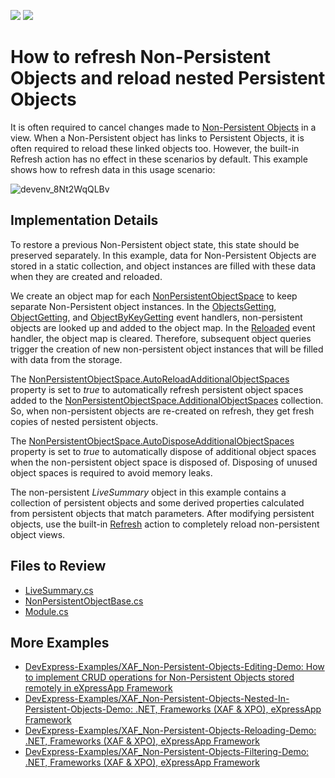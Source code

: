 <!-- default badges list -->
[![](https://img.shields.io/badge/Open_in_DevExpress_Support_Center-FF7200?style=flat-square&logo=DevExpress&logoColor=white)](https://supportcenter.devexpress.com/ticket/details/T967905)
[![](https://img.shields.io/badge/📖_How_to_use_DevExpress_Examples-e9f6fc?style=flat-square)](https://docs.devexpress.com/GeneralInformation/403183)
<!-- default badges end -->


# How to refresh Non-Persistent Objects and reload nested Persistent Objects


It is often required to cancel changes made to [Non\-Persistent Objects](https://docs.devexpress.com/eXpressAppFramework/116516/concepts/business-model-design/non-persistent-objects?v=20.1) in a view. When a Non-Persistent object has links to Persistent Objects, it is often required to reload these linked objects too. However, the built-in Refresh action has no effect in these scenarios by default. This example shows how to refresh data in this usage scenario:

![devenv_8Nt2WqQLBv](https://github.com/DevExpress-Examples/XAF_Non-Persistent-Objects-Reloading-Demo/assets/14300209/0ad2e8ab-ac17-4844-a9d1-a369afe6beca)


## Implementation Details

To restore a previous Non-Persistent object state, this state should be preserved separately. In this example, data for Non-Persistent Objects are stored in a static collection, and object instances are filled with these data when they are created and reloaded.

We create an object map for each [NonPersistentObjectSpace](https://docs.devexpress.com/eXpressAppFramework/DevExpress.ExpressApp.NonPersistentObjectSpace) to keep separate Non-Persistent object instances. In the [ObjectsGetting](https://docs.devexpress.com/eXpressAppFramework/DevExpress.ExpressApp.NonPersistentObjectSpace.ObjectsGetting?v=20.1), [ObjectGetting](https://docs.devexpress.com/eXpressAppFramework/DevExpress.ExpressApp.NonPersistentObjectSpace.ObjectGetting), and [ObjectByKeyGetting](https://docs.devexpress.com/eXpressAppFramework/DevExpress.ExpressApp.NonPersistentObjectSpace.ObjectByKeyGetting) event handlers, non-persistent objects are looked up and added to the object map. In the [Reloaded](https://docs.devexpress.com/eXpressAppFramework/DevExpress.ExpressApp.BaseObjectSpace.Reloaded) event handler, the object map is cleared. Therefore, subsequent object queries trigger the creation of new non-persistent object instances that will be filled with data from the storage.

The [NonPersistentObjectSpace\.AutoReloadAdditionalObjectSpaces](https://docs.devexpress.com/eXpressAppFramework/DevExpress.ExpressApp.NonPersistentObjectSpace.AutoReloadAdditionalObjectSpaces?v=20.1) property is set to *true* to automatically refresh persistent object spaces added to the [NonPersistentObjectSpace\.AdditionalObjectSpaces](https://docs.devexpress.com/eXpressAppFramework/DevExpress.ExpressApp.NonPersistentObjectSpace.AdditionalObjectSpaces) collection. So, when non-persistent objects are re-created on refresh, they get fresh copies of nested persistent objects. 

The [NonPersistentObjectSpace\.AutoDisposeAdditionalObjectSpaces](https://docs.devexpress.com/eXpressAppFramework/DevExpress.ExpressApp.NonPersistentObjectSpace.AutoDisposeAdditionalObjectSpaces?v=20.1) property is set to *true* to automatically dispose of additional object spaces when the non-persistent object space is disposed of. Disposing of unused object spaces is required to avoid memory leaks.

The non-persistent *LiveSummary* object in this example contains a collection of persistent objects and some derived properties calculated from persistent objects that match parameters. After modifying persistent objects, use the built-in [Refresh](https://docs.devexpress.com/eXpressAppFramework/DevExpress.ExpressApp.SystemModule.RefreshController.RefreshAction) action to completely reload non-persistent object views.

## Files to Review

- [LiveSummary.cs](./CS/EFCore/NonPersReloadEF/NonPersReloadEF.Module/BusinessObjects/LiveSummary.cs)
- [NonPersistentObjectBase.cs](./CS/EFCore/NonPersReloadEF/NonPersReloadEF.Module/BusinessObjects/NonPersistentObjectBase.cs)
- [Module.cs](./CS/EFCore/NonPersReloadEF/NonPersReloadEF.Module/Module.cs)


## More Examples

- [DevExpress-Examples/XAF_Non-Persistent-Objects-Editing-Demo: How to implement CRUD operations for Non-Persistent Objects stored remotely in eXpressApp Framework](https://github.com/DevExpress-Examples/XAF_Non-Persistent-Objects-Editing-Demo)
- [DevExpress-Examples/XAF_Non-Persistent-Objects-Nested-In-Persistent-Objects-Demo: .NET, Frameworks (XAF & XPO), eXpressApp Framework](https://github.com/DevExpress-Examples/XAF_Non-Persistent-Objects-Nested-In-Persistent-Objects-Demo)
- [DevExpress-Examples/XAF_Non-Persistent-Objects-Reloading-Demo: .NET, Frameworks (XAF & XPO), eXpressApp Framework](https://github.com/DevExpress-Examples/XAF_Non-Persistent-Objects-Reloading-Demo)
- [DevExpress-Examples/XAF_Non-Persistent-Objects-Filtering-Demo: .NET, Frameworks (XAF & XPO), eXpressApp Framework](https://github.com/DevExpress-Examples/XAF_Non-Persistent-Objects-Filtering-Demo)
